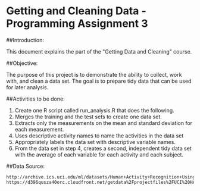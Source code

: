 # Getting and Cleaning Data - Programming Assignment 3

##Introduction:

This document explains the part of the "Getting Data and Cleaning" course.

##Objective:

The purpose of this project is to demonstrate the ability to collect, work with, and clean a data set. The goal is to prepare tidy data that can be used for later analysis.

##Activities to be done:

1. Create one R script called run_analysis.R that does the following. 
2. Merges the training and the test sets to create one data set.
3. Extracts only the measurements on the mean and standard deviation for each measurement. 
4. Uses descriptive activity names to name the activities in the data set
5. Appropriately labels the data set with descriptive variable names. 
6. From the data set in step 4, creates a second, independent tidy data set with the average of each variable for each activity and each subject.
   
##Data Source:

    http://archive.ics.uci.edu/ml/datasets/Human+Activity+Recognition+Using+Smartphones 
    https://d396qusza40orc.cloudfront.net/getdata%2Fprojectfiles%2FUCI%20HAR%20Dataset.zip 